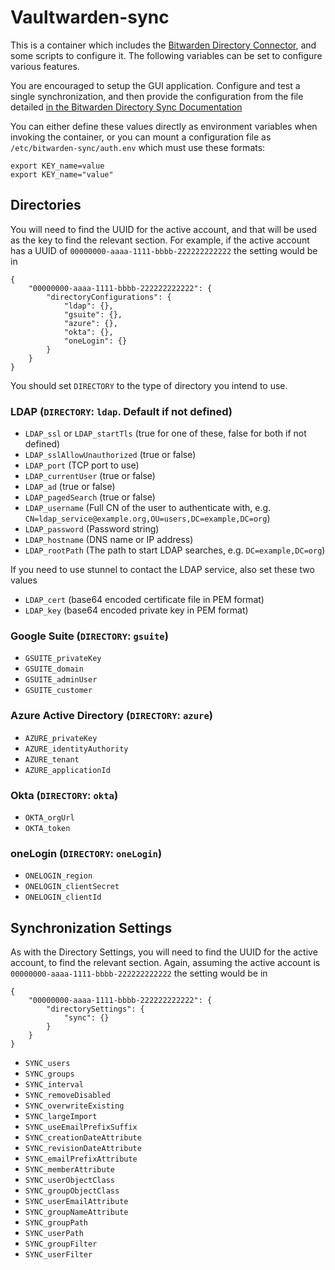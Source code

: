 # Vaultwarden-sync

This is a container which includes the
[Bitwarden Directory Connector](https://github.com/bitwarden/directory-connector),
and some scripts to configure it. The following variables can be set to configure
various features.

You are encouraged to setup the GUI application. Configure and test a single
synchronization, and then provide the configuration from the file detailed
[in the Bitwarden Directory Sync Documentation](https://bitwarden.com/help/directory-sync-shared/#location)

You can either define these values directly as environment variables when invoking
the container, or you can mount a configuration file as
`/etc/bitwarden-sync/auth.env` which must use these formats:

```
export KEY_name=value
export KEY_name="value"
```

## Directories

You will need to find the UUID for the active account, and that will be used as
the key to find the relevant section. For example, if the active account has a
UUID of `00000000-aaaa-1111-bbbb-222222222222` the setting would be in

```
{
    "00000000-aaaa-1111-bbbb-222222222222": {
        "directoryConfigurations": {
            "ldap": {},
            "gsuite": {},
            "azure": {},
            "okta": {},
            "oneLogin": {}
        }
    }
}
```

You should set `DIRECTORY` to the type of directory you intend to use.

### LDAP (`DIRECTORY`: `ldap`. Default if not defined)

* `LDAP_ssl` or `LDAP_startTls` (true for one of these, false for both if not defined)
* `LDAP_sslAllowUnauthorized` (true or false)
* `LDAP_port` (TCP port to use)
* `LDAP_currentUser` (true or false)
* `LDAP_ad` (true or false)
* `LDAP_pagedSearch` (true or false)
* `LDAP_username` (Full CN of the user to authenticate with, e.g. `CN=ldap_service@example.org,OU=users,DC=example,DC=org`)
* `LDAP_password` (Password string)
* `LDAP_hostname` (DNS name or IP address)
* `LDAP_rootPath` (The path to start LDAP searches, e.g. `DC=example,DC=org`)

If you need to use stunnel to contact the LDAP service, also set these two values

* `LDAP_cert` (base64 encoded certificate file in PEM format)
* `LDAP_key` (base64 encoded private key in PEM format)

### Google Suite (`DIRECTORY`: `gsuite`)

* `GSUITE_privateKey`
* `GSUITE_domain`
* `GSUITE_adminUser`
* `GSUITE_customer`

### Azure Active Directory (`DIRECTORY`: `azure`)

* `AZURE_privateKey`
* `AZURE_identityAuthority`
* `AZURE_tenant`
* `AZURE_applicationId`

### Okta (`DIRECTORY`: `okta`)

* `OKTA_orgUrl`
* `OKTA_token`

### oneLogin (`DIRECTORY`: `oneLogin`)

* `ONELOGIN_region`
* `ONELOGIN_clientSecret`
* `ONELOGIN_clientId`

## Synchronization Settings

As with the Directory Settings, you will need to find the UUID for the active
account, to find the relevant section. Again, assuming the active account is
`00000000-aaaa-1111-bbbb-222222222222` the setting would be in

```
{
    "00000000-aaaa-1111-bbbb-222222222222": {
        "directorySettings": {
            "sync": {}
        }
    }
}
```

* `SYNC_users`
* `SYNC_groups`
* `SYNC_interval`
* `SYNC_removeDisabled`
* `SYNC_overwriteExisting`
* `SYNC_largeImport`
* `SYNC_useEmailPrefixSuffix`
* `SYNC_creationDateAttribute`
* `SYNC_revisionDateAttribute`
* `SYNC_emailPrefixAttribute`
* `SYNC_memberAttribute`
* `SYNC_userObjectClass`
* `SYNC_groupObjectClass`
* `SYNC_userEmailAttribute`
* `SYNC_groupNameAttribute`
* `SYNC_groupPath`
* `SYNC_userPath`
* `SYNC_groupFilter`
* `SYNC_userFilter`
